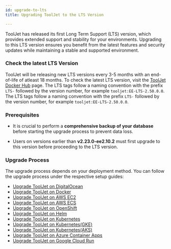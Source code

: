 ```yaml
---
id: upgrade-to-lts
title: Upgrading ToolJet to the LTS Version

---
```


ToolJet has released its first Long Term Support (LTS) version, which provides extended support and stability for your environments. Upgrading to this LTS version ensures you benefit from the latest features and security updates while maintaining a stable and supported environment.

### Check the latest LTS Version

ToolJet will be releasing new LTS versions every 3-5 months with an end-of-life of atleast 18 months. To check the latest LTS version, visit the [ToolJet Docker Hub](https://hub.docker.com/r/tooljet/tooljet/tags) page. The LTS tags follow a naming convention with the prefix `LTS-` followed by the version number, for example `tooljet:EE-LTS-2.50.0.0`. The LTS tags follow a naming convention with the prefix `LTS-` followed by the version number, for example `tooljet:EE-LTS-2.50.0.0`.

### Prerequisites

- It is crucial to perform a **comprehensive backup of your database** before starting the upgrade process to prevent data loss.

- Users on versions earlier than **v2.23.0-ee2.10.2** must first upgrade to this version before proceeding to the LTS version.

### Upgrade Process

The upgrade process depends on your deployment method. You can follow the upgrade process under the respective setup guides:

- [Upgrade ToolJet on DigitalOcean](/docs/setup/digitalocean#upgrading-to-the-latest-lts-version)
- [Upgrade ToolJet on Docker](/docs/setup/docker#upgrading-to-the-latest-lts-version)
- [Upgrade ToolJet on AWS EC2](/docs/setup/ec2#upgrading-to-the-latest-lts-version)
- [Upgrade ToolJet on AWS ECS](/docs/setup/ecs#upgrading-to-the-latest-lts-version)
- [Upgrade ToolJet on OpenShift](/docs/setup/openshift#upgrading-to-the-latest-lts-version)
- [Upgrade ToolJet on Helm](/docs/setup/helm#upgrading-to-the-latest-lts-version)
- [Upgrade ToolJet on Kubernetes](/docs/setup/kubernetes#upgrading-to-the-latest-lts-version)
- [Upgrade ToolJet on Kubernetes(GKE)](/docs/setup/kubernetes-gke#upgrading-to-the-latest-lts-version)
- [Upgrade ToolJet on Kubernetes(AKS)](/docs/setup/kubernetes-aks#upgrading-to-the-latest-lts-version)
- [Upgrade ToolJet on Azure Container Apps](/docs/setup/azure-container#upgrading-to-the-latest-lts-version)
- [Upgrade ToolJet on Google Cloud Run](/docs/setup/google-cloud-run#upgrading-to-the-latest-lts-version)


